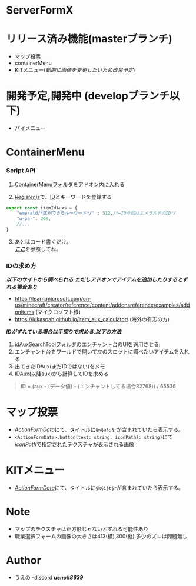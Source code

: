 # ServerFormX

# リリース済み機能(masterブランチ)
* マップ投票
* containerMenu
* KITメニュー(*動的に画像を変更したいため改良予定*)

# 開発予定,開発中 (developブランチ以下)
* パイメニュー

# ContainerMenu

### Script API

1. [ContainerMenuフォルダ](https://github.com/ueno-aki/ServerFormX/tree/main/ContainerMenu)をアドオン内に入れる

2. [*Register.js*](https://github.com/ueno-aki/ServerFormX/blob/main/ContainerMenu/Register.js)で、[ID](#idの求め方)とキーワードを登録する
```js
export const itemIdAuxs = {
    "emerald/*区別できるキーワード*/" : 512,/*←ID今回はエメラルドのID*/
    "u-pa-": 369,
    //...
}
```

3. あとはコード書くだけ。  
[***ここ***](https://github.com/ueno-aki/ServerFormX/tree/main/ContainerMenu)を参照してね。


### IDの求め方  
***以下のサイトから調べられる.ただしアドオンでアイテムを追加したりするとずれる場合あり***
* https://learn.microsoft.com/en-us/minecraft/creator/reference/content/addonsreference/examples/addonitems (マイクロソフト様)
* https://lukaspah.github.io/item_aux_calculator/ (海外の有志の方)

***IDがずれている場合は手探りで求める.以下の方法***
1. [idAuxSearchToolフォルダ](https://github.com/ueno-aki/ServerFormX/tree/main/idAuxSearchTool)のエンチャント台のUIを適用させる.
2. エンチャント台をワールドで開いて左のスロットに調べたいアイテムを入れる
3. 出てきたIDAux(まだIDではない)をメモ
4. IDAux(以降aux)から計算してIDを求める
> ID = (aux - (データ値) - (エンチャントしてる場合32768)) / 65536

# マップ投票
* [*ActionFormData*](https://learn.microsoft.com/ja-jp/minecraft/creator/scriptapi/minecraft/server-ui/actionformdata)にて、タイトルに```§m§a§p§r```が含まれていたら表示する。
* ```<ActionFormData>.button(text: string, iconPath?: string)```にて*iconPath*で指定されたテクスチャが表示される画像

# KITメニュー
* [*ActionFormData*](https://learn.microsoft.com/ja-jp/minecraft/creator/scriptapi/minecraft/server-ui/actionformdata)にて、タイトルに```§k§i§t§r```が含まれていたら表示する。

# Note
* マップのテクスチャは正方形じゃないとずれる可能性あり
* 職業選択フォームの画像の大きさは413(横),300(縦).多少のズレは問題無し

# Author
* うえの
-discord ***ueno#8639***

